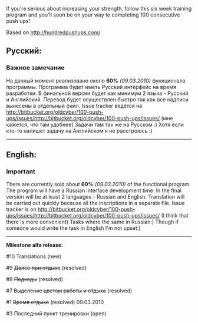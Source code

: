 If you're serious about increasing your strength, follow this six week training program and you'll soon be on your way to completing 100 consecutive push ups!

Based on http://hundredpushups.com/

## Русский: ##

### Важное замечание ###

На данный момент реализовано около **60%** _(09.03.2010)_ функционала программы. Программа будет иметь Русский интерфейс на время разработки. В финальной версии будет как минимум 2 языка - Русский и Английский. Перевод будет осуществлен быстро так как все надписи вынесены в отдельный файл.
Issue tracker ведётся на http://bitbucket.org/oldcyber/100-push-ups/issues/http://bitbucket.org/oldcyber/100-push-ups/issues/ (мне кажется, что там удобнее)
Задачи там так же на Русском :) Хотя если кто-то напишет задачу на Английском я не расстроюсь :)

---

## English: ##

### Important ###

There are currently sold about **60%** _(09.03.2010)_ of the functional program. The program will have a Russian interface development time. In the final version will be at least 2 languages - Russian and English. Translation will be carried out quickly because all the inscriptions in a separate file.
Issue tracker is on http://bitbucket.org/oldcyber/100-push-ups/issues/http://bitbucket.org/oldcyber/100-push-ups/issues/ (I think that there is more convenient)
Tasks where the same in Russian:) Though if someone would write the task in English I'm not upset:)

---

**Milestone alfa release:**

#10 Translations	(new)

#9 ~~Далее при отдыхе~~	(resolved)

#8 ~~Подходы~~	(resolved)

#7 ~~Выделение цветом работы и отдыха~~	(resolved)

#1 ~~Время отдыха~~	(resolved) 09.03.2010

#3 Последний пункт тренировки	(open)